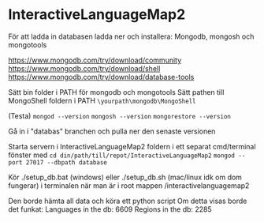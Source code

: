 # InteractiveLanguageMap2

För att ladda in databasen 
ladda ner och installera: 
Mongodb, mongosh och mongotools

https://www.mongodb.com/try/download/community  
https://www.mongodb.com/try/download/shell  
https://www.mongodb.com/try/download/database-tools

Sätt bin folder i PATH för mongodb och mongotools
Sätt pathen till MongoShell foldern i PATH
``\yourpath\mongodb\MongoShell`` 

(Testa)
``mongod --version``
``mongosh --version``
``mongorestore --version`` 

Gå in i "databas" branchen och pulla ner den senaste versionen

Starta servern i InteractiveLanguageMap2 foldern i ett separat cmd/terminal fönster med
``cd din/path/till/repot/InteractiveLanguageMap2``
``mongod --port 27017 --dbpath database``


Kör ./setup_db.bat (windows) eller ./setup_db.sh (mac/linux idk om dom fungerar) i terminalen när man är i root mappen 
/interactivelanguagemap2 

Den borde hämta all data och köra ett python script
Om detta visas borde det funkat: 
Languages in the db: 6609
Regions in the db: 2285







